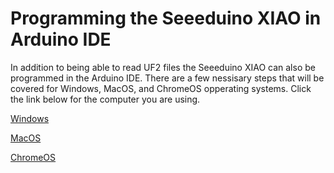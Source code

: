 # Programming the Seeeduino XIAO in Arduino IDE
In addition to being able to read UF2 files the Seeeduino XIAO can also be programmed in the Arduino IDE. There are a few nessisary steps that will be covered for Windows, MacOS, and ChromeOS opperating systems. Click the link below for the computer you are using.

[Windows](https://github.com/Destination-SPACE/Weather-Station/tree/main/Arduino-programming-Windows)

[MacOS](https://github.com/Destination-SPACE/Weather-Station/tree/main/Arduino-programming-MacOS)

[ChromeOS](https://github.com/Destination-SPACE/Weather-Station/tree/main/Arduino-programming-Windows)
